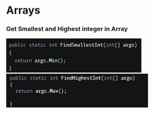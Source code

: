 # Arrays

### Get Smallest and Highest integer in Array

![](<.gitbook/assets/image (1) (1).png>)![](<.gitbook/assets/image (1).png>)
